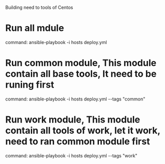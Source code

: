 Building need to tools of Centos

# Run all mdule
command:
		ansible-playbook -i hosts deploy.yml


# Run common module, This module contain all base tools, It need to be runing first
command:
		ansible-playbook -i hosts deploy.yml --tags "common"


# Run work module, This module contain all tools of work, let it work, need to ran common module first 
command:
		ansible-playbook -i hosts deploy.yml --tags "work"

